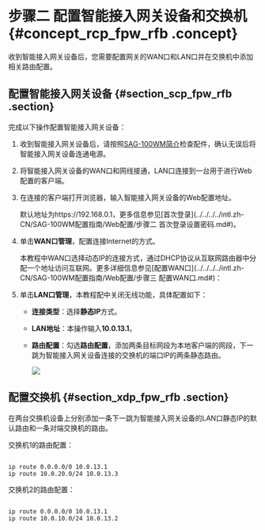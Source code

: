 # 步骤二 配置智能接入网关设备和交换机 {#concept_rcp_fpw_rfb .concept}

收到智能接入网关设备后，您需要配置网关的WAN口和LAN口并在交换机中添加相关路由配置。

## 配置智能接入网关设备 {#section_scp_fpw_rfb .section}

完成以下操作配置智能接入网关设备：

1.  收到智能接入网关设备后，请按照[SAG-100WM简介](../../../../intl.zh-CN/SAG-100WM配置指南/SAG-100WM简介.md#)检查配件，确认无误后将智能接入网关设备连通电源。
2.  将智能接入网关设备的WAN口和网线接通，LAN口连接到一台用于进行Web配置的客户端。
3.  在连接的客户端打开浏览器，输入智能接入网关设备的Web配置地址。

    默认地址为https://192.168.0.1，更多信息参见[首次登录](../../../../intl.zh-CN/SAG-100WM配置指南/Web配置/步骤二 首次登录设置密码.md#)。

4.  单击**WAN口管理**，配置连接Internet的方式。

    本教程中WAN口选择动态IP的连接方式，通过DHCP协议从互联网路由器中分配一个地址访问互联网。更多详细信息参见[配置WAN口](../../../../intl.zh-CN/SAG-100WM配置指南/Web配置/步骤三 配置WAN口.md#)：

5.  单击**LAN口管理**，本教程配中关闭无线功能，具体配置如下：
    -   **连接类型**：选择**静态IP**方式。
    -   **LAN地址**：本操作输入**10.0.13.1**。
    -   **路由配置**：勾选**路由配置**，添加两条目标网段为本地客户端的网段，下一跳为智能接入网关设备连接的交换机的端口IP的两条静态路由。

        ![](http://static-aliyun-doc.oss-cn-hangzhou.aliyuncs.com/assets/img/60912/155600178830635_zh-CN.png)


## 配置交换机 {#section_xdp_fpw_rfb .section}

在两台交换机设备上分别添加一条下一跳为智能接入网关设备的LAN口静态IP的默认路由和一条对端交换机的路由。

交换机1的路由配置：

```

ip route 0.0.0.0/0 10.0.13.1
ip route 10.0.20.0/24 10.0.13.3

```

交换机2的路由配置：

```

ip route 0.0.0.0/0 10.0.13.1
ip route 10.0.10.0/24 10.0.13.2

```

